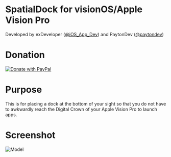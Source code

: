 # SpatialDock for visionOS/Apple Vision Pro
Developed by exDeveloper ([@iOS_App_Dev](https://twitter.com/iOS_App_Dev)) and PaytonDev ([@paytondev](https://twitter.com/paytondev))

# Donation
[![Donate with PayPal](https://raw.githubusercontent.com/kjwamlex/SpatialDock/main/paypal-donate-button.png)](https://www.paypal.com/paypalme/exDeveloper)

# Purpose
This is for placing a dock at the bottom of your sight so that you do not have to awkwardly reach the Digital Crown of your Apple Vision Pro to launch apps.

# Screenshot
![Model](https://raw.githubusercontent.com/kjwamlex/SpatialDock/main/simulator_screenshot_E092138F-E2EF-4EC7-9968-09DFE76D9440.png)
